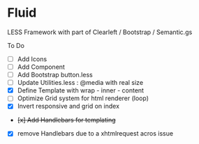 Fluid
=====

LESS Framework with part of Clearleft / Bootstrap / Semantic.gs

To Do

- [ ] Add Icons
- [ ] Add Component
- [ ] Add Bootstrap button.less
- [ ] Update Utilities.less : @media with real size
- [x] Define Template with wrap - inner - content
- [ ] Optimize Grid system for html renderer (loop)
- [x] Invert responsive and grid on index
- <del>[x] Add Handlebars for templating</del>
- [x] remove Handlebars due to a xhtmlrequest acros issue